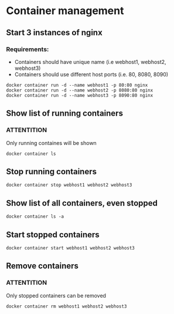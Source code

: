 # Container management


## Start 3 instances of nginx


### Requirements:
* Containers should have unique name (i.e webhost1, webhost2, webhost3)
* Containers should use different host ports (i.e. 80, 8080, 8090)

```
docker container run -d --name webhost1 -p 80:80 nginx
docker container run -d --name webhost2 -p 8080:80 nginx
docker container run -d --name webhost3 -p 8090:80 nginx
```

## Show list of running containers

### ATTENTITION

Only running containes will be shown
```
docker container ls
````

## Stop running containers

```
docker container stop webhost1 webhost2 webhost3
```

## Show list of all containers, even stopped

```
docker container ls -a
```

## Start stopped containers

```
docker container start webhost1 webhost2 webhost3
```


## Remove containers

### ATTENTITION
Only stopped containers can be removed

```
docker container rm webhost1 webhost2 webhost3
```